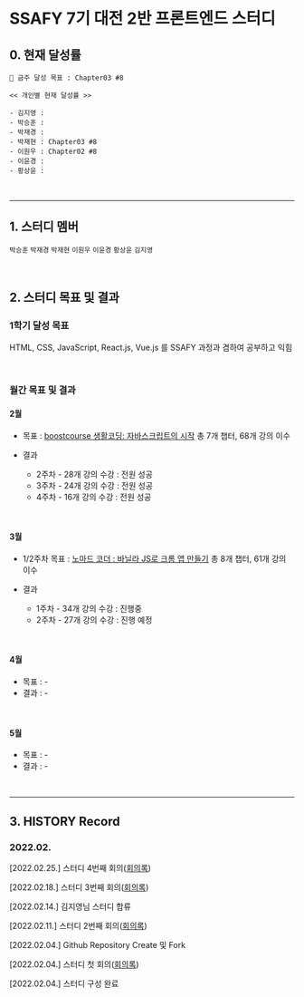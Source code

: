 # SSAFY 7기 대전 2반 프론트엔드 스터디

## 0. 현재 달성률

```
💪 금주 달성 목표 : Chapter03 #8

<< 개인별 현재 달성률 >>

- 김지영 :
- 박승훈 :
- 박재경 :
- 박재현 : Chapter03 #8
- 이원우 : Chapter02 #8
- 이윤경 :
- 황상윤 :
```

<br>

---

## 1. 스터디 멤버

`박승훈` `박재경` `박재현` `이원우` `이윤경` `황상윤` `김지영`

<br>

## 2. 스터디 목표 및 결과

### 1학기 달성 목표

HTML, CSS, JavaScript, React.js, Vue.js 를 SSAFY 과정과 겸하여 공부하고 익힘

<br>

### 월간 목표 및 결과

#### 2월

- 목표 : [boostcourse 생활코딩: 자바스크립트의 시작](https://www.boostcourse.org/cs124/joinLectures/52258) 총 7개 챕터, 68개 강의 이수

- 결과
  - 2주차 - 28개 강의 수강 : 전원 성공
  - 3주차 - 24개 강의 수강 : 전원 성공
  - 4주차 - 16개 강의 수강 : 전원 성공

<br>

#### 3월

- 1/2주차 목표 : [노마드 코더 : 바닐라 JS로 크롬 앱 만들기](https://nomadcoders.co/javascript-for-beginners/lobby) 총 8개 챕터, 61개 강의 이수

- 결과
  - 1주차 - 34개 강의 수강 : 진행중
  - 2주차 - 27개 강의 수강 : 진행 예정

<br>

#### 4월

- 목표 : -
- 결과 : -

<br>

#### 5월

- 목표 : -
- 결과 : -

<br>

---

## 3. HISTORY Record

### 2022.02.

[2022.02.25.] 스터디 4번째 회의([회의록](https://github.com/Orchemi/FE_Study_ssafy7th_deajeon2/blob/master/%EA%B3%B5%ED%86%B5/3.%20Meeting%20Log/%5B220218%5Dmeeting_4.md))

[2022.02.18.] 스터디 3번째 회의([회의록](https://github.com/Orchemi/FE_Study_ssafy7th_deajeon2/blob/master/%EA%B3%B5%ED%86%B5/3.%20Meeting%20Log/%5B220218%5Dmeeting_3.md))

[2022.02.14.] 김지영님 스터디 합류

[2022.02.11.] 스터디 2번째 회의([회의록](https://github.com/Orchemi/FE_Study_ssafy7th_deajeon2/blob/master/%EA%B3%B5%ED%86%B5/3.%20Meeting%20Log/%5B220218%5Dmeeting_2.md))

[2022.02.04.] Github Repository Create 및 Fork

[2022.02.04.] 스터디 첫 회의([회의록](https://github.com/Orchemi/FE_Study_ssafy7th_deajeon2/blob/master/%EA%B3%B5%ED%86%B5/3.%20Meeting%20Log/%5B220218%5Dmeeting_1.md))

[2022.02.04.] 스터디 구성 완료
